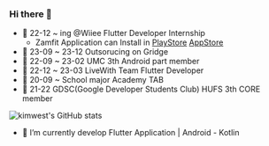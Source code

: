 ### Hi there 👋
- 🏢 22-12 ~ ing @Wiiee Flutter Developer Internship
  - Zamfit Application can Install in [PlayStore](https://play.google.com/store/apps/details?id=com.wiiee.wiiee_mobile&pli=1) [AppStore](https://apps.apple.com/us/app/%EB%B0%A9%ED%83%88%EC%B6%9C-%ED%94%8C%EB%9E%AB%ED%8F%BC-%EC%9E%BC%ED%95%8F/id6447055305)
- 🏢 23-09 ~ 23-12 Outsorucing on Gridge
- 🏢 22-09 ~ 23-02 UMC 3th Android part member 
- 🏢 22-12 ~ 23-03 LiveWith Team Flutter Developer
- 🏢 20-09 ~ School major Academy TAB
- 🏢 21-22 GDSC(Google Developer Students Club) HUFS 3th CORE member

![kimwest's GitHub stats](https://github-readme-stats.vercel.app/api?username=kimwest00&show_icons=true&theme=radical)

- 🌱 I’m currently develop Flutter Application | Android - Kotlin

